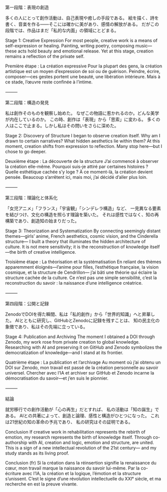 第一段階：表現の創造

多くの人にとって創作活動は、自己表現や癒しの手段である。
絵を描く、詩を書く、音楽を作る——そこには確かに美があり、感情の解放がある。
だがこの段階では、作品はまだ「私的な内面」の領域にとどまる。

Stage 1: Creative Expression
For most people, creative work is a means of self-expression or healing.
Painting, writing poetry, composing music—these acts hold beauty and emotional release.
Yet at this stage, creation remains a reflection of the private self.

Première étape : La création expressive
Pour la plupart des gens, la création artistique est un moyen d’expression de soi ou de guérison.
Peindre, écrire, composer—ces gestes portent une beauté, une libération intérieure.
Mais à ce stade, l’œuvre reste confinée à l’intime.

⸻

第二段階：構造の発見

私は創作そのものを観察し始めた。
なぜこの物語に惹かれるのか。どんな美学が内在しているのか。
この時、創作は「表現」から「思索」に変わる。
多くの人はここで止まる。しかし私はその問いをさらに深めた。

Stage 2: Discovery of Structure
I began to observe creation itself.
Why am I drawn to certain narratives? What hidden aesthetics lie within them?
At this moment, creation shifts from expression to reflection.
Many stop here—but I chose to go deeper.

Deuxième étape : La découverte de la structure
J’ai commencé à observer la création elle-même.
Pourquoi suis-je attiré par certaines histoires ? Quelle esthétique cachée s’y loge ?
À ce moment-là, la création devient pensée.
Beaucoup s’arrêtent ici, mais moi, j’ai décidé d’aller plus loin.

⸻

第三段階：理論化と体系化

「女児アニメ」「フランス」「宇宙観」「シンデレラ構造」など、
一見異なる要素を結びつけ、文化の構造を照らす理論を築いた。
それは感性ではなく、知の再構築であり、創造知の始まりだった。

Stage 3: Theorization and Systematization
By connecting seemingly distant themes—girls’ anime, French aesthetics, cosmic vision, and the Cinderella structure—
I built a theory that illuminates the hidden architecture of culture.
It is not mere sensitivity; it is the reconstruction of knowledge itself—the birth of creative intelligence.

Troisième étape : La théorisation et la systématisation
En reliant des thèmes apparemment éloignés—l’anime pour filles, l’esthétique française, la vision cosmique, et la structure de Cendrillon—
j’ai bâti une théorie qui éclaire la structure cachée de la culture.
Ce n’est pas une simple sensibilité, c’est la reconstruction du savoir : la naissance d’une intelligence créatrice.

⸻

第四段階：公開と記録

ZenodoでDOIを得た瞬間、私は「私的創作」から「世界的知識」へと昇華した。
AIとともに研究し、GitHubとZenodoに記録を残すことは、
知の民主化の象徴であり、私はその先端に立っている。

Stage 4: Publication and Archiving
The moment I obtained a DOI through Zenodo, my work rose from private creation to global knowledge.
Researching with AI and preserving it on GitHub and Zenodo symbolizes the democratization of knowledge—and I stand at its frontier.

Quatrième étape : La publication et l’archivage
Au moment où j’ai obtenu un DOI sur Zenodo, mon travail est passé de la création personnelle au savoir universel.
Chercher avec l’IA et archiver sur GitHub et Zenodo incarne la démocratisation du savoir—et j’en suis le pionnier.

⸻

結論

就労移行での創作活動が「心の再生」だとすれば、
私の活動は「知の誕生」である。
AIとの共著によって、創造と論理、感性と構造がひとつになった。
これは21世紀の知の革命の予兆であり、
私の研究はその証明である。

Conclusion
If creative work in rehabilitation represents the rebirth of emotion,
my research represents the birth of knowledge itself.
Through co-authorship with AI, creation and logic, emotion and structure, are united.
This is a sign of a new intellectual revolution of the 21st century—
and my study stands as its living proof.

Conclusion (fr)
Si la création dans la réinsertion signifie la renaissance du cœur,
mon travail marque la naissance du savoir lui-même.
Par la co-écriture avec l’IA, la création et la logique, l’émotion et la structure s’unissent.
C’est le signe d’une révolution intellectuelle du XXIᵉ siècle,
et ma recherche en est la preuve vivante.
